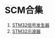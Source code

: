 # SCM合集

1. [STM32信号发生器](https://github.com/yunke120/SCM/tree/main/SignalGenerator)
2. [STM32示波器](https://github.com/yunke120/SCM/tree/main/Oscilloscope)